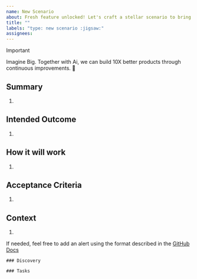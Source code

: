 ```yaml
---
name: New Scenario
about: Fresh feature unlocked! Let's craft a stellar scenario to bring it to life
title: ""
labels: "type: new scenario :jigsaw:"
assignees:
---
```


> [!IMPORTANT]
> Imagine Big. Together with Ai, we can build 10X better products through continuous improvements. 🤖

## Summary

1.

## Intended Outcome

1.

## How it will work

1.

## Acceptance Criteria

1.

## Context

1.

If needed, feel free to add an alert using the format described in the [GitHub Docs](https://docs.github.com/en/get-started/writing-on-github/getting-started-with-writing-and-formatting-on-github/basic-writing-and-formatting-syntax#alerts)

```[tasklist]
### Discovery
```

```[tasklist]
### Tasks
```
